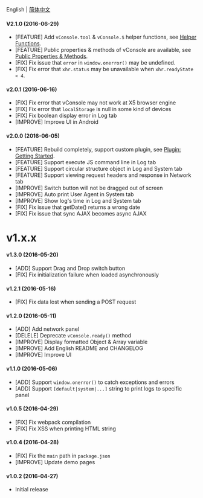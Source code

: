 English | [简体中文](./CHANGELOG_CN.md)

#### V2.1.0 (2016-06-29)

- [FEATURE] Add `vConsole.tool` & `vConsole.$` helper functions, see [Helper Functions](./doc/helper_functions.md).
- [FEATURE] Public properties & methods of vConsole are available, see [Public Properties & Methods](./doc/public_properties_methods.md).
- [FIX] Fix issue that `error` in `window.onerror()` may be undefined.
- [FIX] Fix error that `xhr.status` may be unavailable when `xhr.readyState < 4`.


#### v2.0.1 (2016-06-16)

- [FIX] Fix error that vConsole may not work at X5 browser engine
- [FIX] Fix error that `localStorage` is null in some kind of devices
- [FIX] Fix boolean display error in Log tab
- [IMPROVE] Improve UI in Android


#### v2.0.0 (2016-06-05)

- [FEATURE] Rebuild completely, support custom plugin, see [Plugin: Getting Started](./doc/plugin_getting_started.md).
- [FEATURE] Support execute JS command line in Log tab
- [FEATURE] Support circular structure object in Log and System tab
- [FEATURE] Support viewing request headers and response in Network tab
- [IMPROVE] Switch button will not be dragged out of screen
- [IMPROVE] Auto print User Agent in System tab
- [IMPROVE] Show log's time in Log and System tab
- [FIX] Fix issue that getDate() returns a wrong date
- [FIX] Fix issue that sync AJAX becomes async AJAX



# v1.x.x

#### v1.3.0 (2016-05-20)

- [ADD] Support Drag and Drop switch button
- [FIX] Fix initialization failure when loaded asynchronously


#### v1.2.1 (2016-05-16)

- [FIX] Fix data lost when sending a POST request


#### v1.2.0 (2016-05-11)

- [ADD] Add network panel
- [DELELE] Deprecate `vConsole.ready()` method
- [IMPROVE] Display formatted Object & Array variable
- [IMPROVE] Add English README and CHANGELOG
- [IMPROVE] Improve UI


#### v1.1.0 (2016-05-06)

- [ADD] Support `window.onerror()` to catch exceptions and errors
- [ADD] Support `[default|system|...]` string to print logs to specific panel


#### v1.0.5 (2016-04-29)

- [FIX] Fix webpack compilation
- [FIX] Fix XSS when printing HTML string


#### v1.0.4 (2016-04-28)

- [FIX] Fix the `main` path in `package.json`
- [IMPROVE] Update demo pages


#### v1.0.2 (2016-04-27)

- Initial release